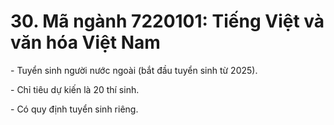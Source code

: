 # 30. Mã ngành 7220101: Tiếng Việt và văn hóa Việt Nam 

\- Tuyển sinh người nước ngoài (bắt đầu tuyển sinh từ 2025). 

\- Chỉ tiêu dự kiến là 20 thí sinh.

\- Có quy định tuyển sinh riêng.
